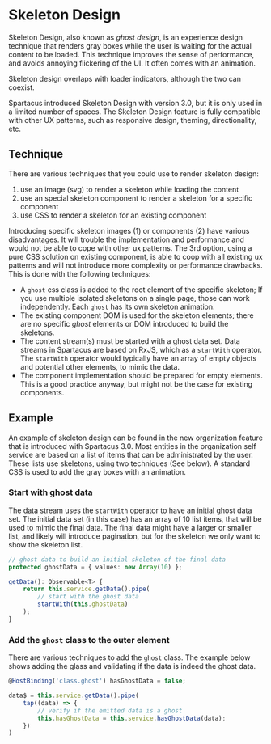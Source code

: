 # Skeleton Design

Skeleton Design, also known as _ghost design_, is an experience design technique that renders gray boxes while the user is waiting for the actual content to be loaded. This technique improves the sense of performance, and avoids annoying flickering of the UI. It often comes with an animation.

Skeleton design overlaps with loader indicators, although the two can coexist.

Spartacus introduced Skeleton Design with version 3.0, but it is only used in a limited number of spaces. The Skeleton Design feature is fully compatible with other UX patterns, such as responsive design, theming, directionality, etc.

## Technique

There are various techniques that you could use to render skeleton design:

1. use an image (svg) to render a skeleton while loading the content
2. use an special skeleton component to render a skeleton for a specific component
3. use CSS to render a skeleton for an existing component

Introducing specific skeleton images (1) or components (2) have various disadvantages. It will trouble the implementation and performance and would not be able to cope with other ux patterns. The 3rd option, using a pure CSS solution on existing component, is able to coop with all existing ux patterns and will not introduce more complexity or performance drawbacks. This is done with the following techniques:

- A `ghost` css class is added to the root element of the specific skeleton; If you use multiple isolated skeletons on a single page, those can work independently. Each `ghost` has its own skeleton animation.
- The existing component DOM is used for the skeleton elements; there are no specific _ghost_ elements or DOM introduced to build the skeletons.
- The content stream(s) must be started with a ghost data set. Data streams in Spartacus are based on RxJS, which as a `startWith` operator. The `startWith` operator would typically have an array of empty objects and potential other elements, to mimic the data.
- The component implementation should be prepared for empty elements. This is a good practice anyway, but might not be the case for existing components.

## Example

An example of skeleton design can be found in the new organization feature that is introduced with Spartacus 3.0. Most entities in the organization self service are based on a list of items that can be administrated by the user. These lists use skeletons, using two techniques (See below). A standard CSS is used to add the gray boxes with an animation.

### Start with ghost data

The data stream uses the `startWith` operator to have an initial ghost data set. The initial data set (in this case) has an array of 10 list items, that will be used to mimic the final data. The final data might have a larger or smaller list, and likely will introduce pagination, but for the skeleton we only want to show the skeleton list.

```ts
// ghost data to build an initial skeleton of the final data
protected ghostData = { values: new Array(10) };

getData(): Observable<T> {
    return this.service.getData().pipe(
        // start with the ghost data
        startWith(this.ghostData)
    );
}
```

### Add the `ghost` class to the outer element

There are various techniques to add the `ghost` class. The example below shows adding the glass and validating if the data is indeed the ghost data.

```ts
@HostBinding('class.ghost') hasGhostData = false;

data$ = this.service.getData().pipe(
    tap((data) => {
        // verify if the emitted data is a ghost
        this.hasGhostData = this.service.hasGhostData(data);
    })
)
```

